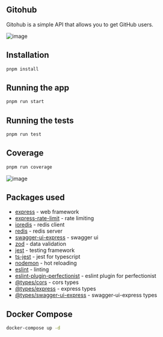 ## Gitohub
Gitohub is a simple API that allows you to get GitHub users.

![image](https://github.com/user-attachments/assets/ca513f3d-26b0-4f93-8f83-79c333253a99)


## Installation
```bash
pnpm install
```

## Running the app
```bash
pnpm run start
```

## Running the tests
```bash
pnpm run test
```

## Coverage
```bash
pnpm run coverage
```
![image](https://github.com/user-attachments/assets/be374bea-85fd-4f26-893d-c9079e04e2f4)


## Packages used 
- [express](https://expressjs.com/) - web framework
- [express-rate-limit](https://github.com/nfriedly/express-rate-limit) - rate limiting
- [ioredis](https://github.com/luin/ioredis) - redis client
- [redis](https://redis.io/) - redis server
- [swagger-ui-express](https://github.com/scottie1984/swagger-ui-express) - swagger ui
- [zod](https://zod.dev/) - data validation
- [jest](https://jestjs.io/) - testing framework
- [ts-jest](https://kulshekhar.github.io/ts-jest/) - jest for typescript
- [nodemon](https://nodemon.io/) - hot reloading
- [eslint](https://eslint.org/) - linting
- [eslint-plugin-perfectionist](https://github.com/perfect-square/eslint-plugin-perfectionist) - eslint plugin for perfectionist
- [@types/cors](https://github.com/DefinitelyTyped/DefinitelyTyped/tree/master/types/cors) - cors types
- [@types/express](https://github.com/DefinitelyTyped/DefinitelyTyped/tree/master/types/express) - express types
- [@types/swagger-ui-express](https://github.com/DefinitelyTyped/DefinitelyTyped/tree/master/types/swagger-ui-express) - swagger-ui-express types


## Docker Compose
```bash
docker-compose up -d
```
